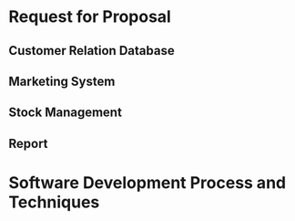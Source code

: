 # Request for Proposal

## Customer Relation Database

## Marketing System

## Stock Management

## Report

# Software Development Process and Techniques